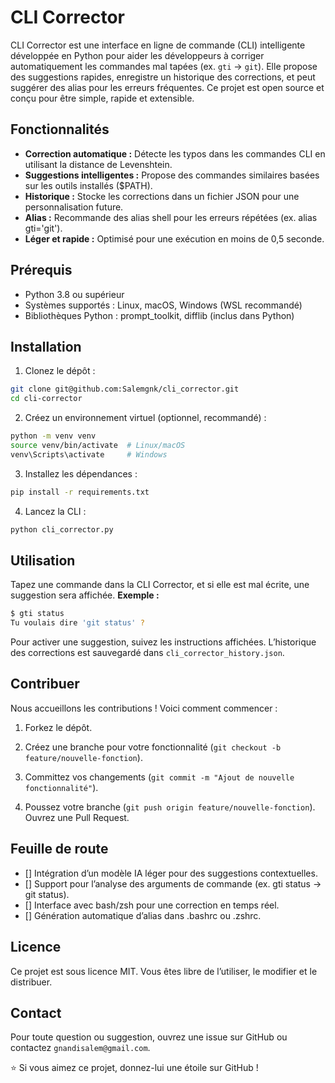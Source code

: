 # CLI Corrector
CLI Corrector est une interface en ligne de commande (CLI) intelligente développée en Python pour aider les développeurs à corriger automatiquement les commandes mal tapées (ex. `gti` → `git`). Elle propose des suggestions rapides, enregistre un historique des corrections, et peut suggérer des alias pour les erreurs fréquentes. Ce projet est open source et conçu pour être simple, rapide et extensible.


## Fonctionnalités

- **Correction automatique :** Détecte les typos dans les commandes CLI en utilisant la distance de Levenshtein.
- **Suggestions intelligentes :** Propose des commandes similaires basées sur les outils installés ($PATH).
- **Historique :** Stocke les corrections dans un fichier JSON pour une personnalisation future.
- **Alias :** Recommande des alias shell pour les erreurs répétées (ex. alias gti='git').
- **Léger et rapide :** Optimisé pour une exécution en moins de 0,5 seconde.

## Prérequis

- Python 3.8 ou supérieur
- Systèmes supportés : Linux, macOS, Windows (WSL recommandé)
- Bibliothèques Python : prompt_toolkit, difflib (inclus dans Python)

## Installation

1. Clonez le dépôt :
```bash
git clone git@github.com:Salemgnk/cli_corrector.git
cd cli-corrector
```

2. Créez un environnement virtuel (optionnel, recommandé) :
```bash
python -m venv venv
source venv/bin/activate  # Linux/macOS
venv\Scripts\activate     # Windows
```

3. Installez les dépendances :
```bash
pip install -r requirements.txt
```

4. Lancez la CLI :
```bash
python cli_corrector.py
```


## Utilisation
Tapez une commande dans la CLI Corrector, et si elle est mal écrite, une suggestion sera affichée.
**Exemple :**
``` bash
$ gti status
Tu voulais dire 'git status' ?
```
Pour activer une suggestion, suivez les instructions affichées. L’historique des corrections est sauvegardé dans `cli_corrector_history.json`.

## Contribuer
Nous accueillons les contributions ! Voici comment commencer :

1. Forkez le dépôt.

2. Créez une branche pour votre fonctionnalité (`git checkout -b feature/nouvelle-fonction`).

3. Committez vos changements (`git commit -m "Ajout de nouvelle fonctionnalité"`).

4. Poussez votre branche (`git push origin feature/nouvelle-fonction`).
Ouvrez une Pull Request.

## Feuille de route

- [] Intégration d’un modèle IA léger pour des suggestions contextuelles.
- [] Support pour l’analyse des arguments de commande (ex. gti status → git status).
- [] Interface avec bash/zsh pour une correction en temps réel.
- [] Génération automatique d’alias dans .bashrc ou .zshrc.

## Licence
Ce projet est sous licence MIT. Vous êtes libre de l’utiliser, le modifier et le distribuer.

## Contact
Pour toute question ou suggestion, ouvrez une issue sur GitHub ou contactez `gnandisalem@gmail.com`.

⭐ Si vous aimez ce projet, donnez-lui une étoile sur GitHub !
